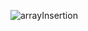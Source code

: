 ![arrayInsertion](https://user-images.githubusercontent.com/114770792/218668229-596f4ee5-960f-4a3e-ad88-b079c1421b44.jpg)

